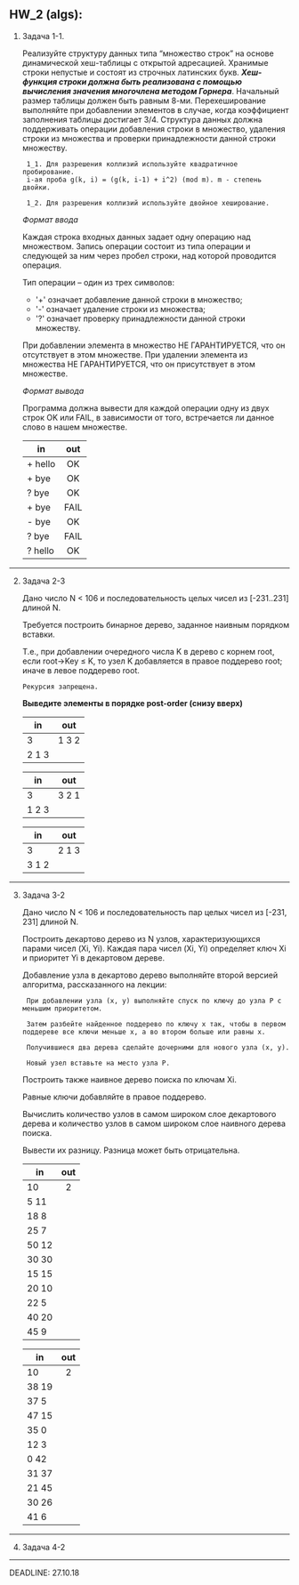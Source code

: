 **HW_2 (algs):**
---
1. Задача 1-1.

    Реализуйте структуру данных типа “множество строк” на основе динамической хеш-таблицы с открытой адресацией. Хранимые строки непустые и состоят из строчных латинских букв. **_Хеш-функция строки должна быть реализована с помощью вычисления значения многочлена методом Горнера_**. Начальный размер таблицы должен быть равным 8-ми. Перехеширование выполняйте при добавлении элементов в случае, когда коэффициент заполнения таблицы достигает 3/4. Структура данных должна поддерживать операции добавления строки в множество, удаления строки из множества и проверки принадлежности данной строки множеству. 
    
        1_1. Для разрешения коллизий используйте квадратичное пробирование. 
        i-ая проба g(k, i) = (g(k, i-1) + i^2) (mod m). m - степень двойки. 
        
        1_2. Для разрешения коллизий используйте двойное хеширование.
    
    _Формат ввода_
    
    Каждая строка входных данных задает одну операцию над множеством. Запись операции состоит из типа операции и следующей за ним через пробел строки, над которой проводится операция. 
    
    Тип операции – один из трех символов: 
    - '+' означает добавление данной строки в множество; 
    - '-' означает удаление строки из множества; 
    - '?' означает проверку принадлежности данной строки множеству. 
    
    При добавлении элемента в множество НЕ ГАРАНТИРУЕТСЯ, что он отсутствует в этом множестве. При удалении элемента из множества НЕ ГАРАНТИРУЕТСЯ, что он присутствует в этом множестве.
    
    _Формат вывода_
    
    Программа должна вывести для каждой операции одну из двух строк OK или FAIL, в зависимости от того, встречается ли данное слово в нашем множестве.

    |__in__|__out__|
    |---|:----:|
    |+ hello|OK|
    |+ bye|OK|
    |? bye|OK|
    |+ bye|FAIL|
    |- bye|OK|
    |? bye|FAIL|
    |? hello|OK|
---
2. Задача 2-3
    
    Дано число N < 106 и последовательность целых чисел из [-231..231] длиной N.
    
    Требуется построить бинарное дерево, заданное наивным порядком вставки.
    
    Т.е., при добавлении очередного числа K в дерево с корнем root, если root→Key ≤ K, то узел K добавляется в правое поддерево root; иначе в левое поддерево root.
    
    `Рекурсия запрещена.`
    
    **Выведите элементы в порядке post-order (снизу вверх)**
    
    |__in__|__out__|
    |---|:----:|
    |3|1 3 2|
    |2 1 3|
    
    |__in__|__out__|
    |---|:----:|
    |3|3 2 1|
    |1 2 3|
    
    |__in__|__out__|
    |---|:----:|
    |3|2 1 3|
    |3 1 2|

---
3. Задача 3-2

    Дано число N < 106 и последовательность пар целых чисел из [-231, 231] длиной N. 
    
    Построить декартово дерево из N узлов, характеризующихся парами чисел (Xi, Yi). Каждая пара чисел (Xi, Yi) определяет ключ Xi и приоритет Yi в декартовом дереве. 
    
    Добавление узла в декартово дерево выполняйте второй версией алгоритма, рассказанного на лекции: 
        
        При добавлении узла (x, y) выполняйте спуск по ключу до узла P с меньшим приоритетом. 
        
        Затем разбейте найденное поддерево по ключу x так, чтобы в первом поддереве все ключи меньше x, а во втором больше или равны x. 
        
        Получившиеся два дерева сделайте дочерними для нового узла (x, y). 
        
        Новый узел вставьте на место узла P. 
        
    Построить также наивное дерево поиска по ключам Xi. 
    
    Равные ключи добавляйте в правое поддерево. 
    
    Вычислить количество узлов в самом широком слое декартового дерева и количество узлов в самом широком слое наивного дерева поиска. 
    
    Вывести их разницу. Разница может быть отрицательна.
    
    |__in__|__out__|
    |---|:----:|
    |10|2
    |5 11
    |18 8
    |25 7
    |50 12
    |30 30
    |15 15
    |20 10
    |22 5
    |40 20
    |45 9
    
    |__in__|__out__|
    |---|:----:|
    |10|2
    |38 19
    |37 5
    |47 15
    |35 0
    |12 3
    |0 42
    |31 37
    |21 45
    |30 26
    |41 6

---
4. Задача 4-2
---
DEADLINE: 27.10.18
